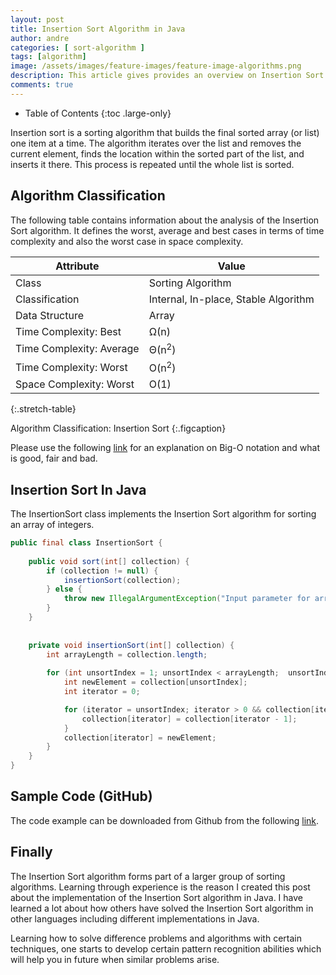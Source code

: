 ```yaml
---
layout: post
title: Insertion Sort Algorithm in Java
author: andre
categories: [ sort-algorithm ]
tags: [algorithm]
image: /assets/images/feature-images/feature-image-algorithms.png
description: This article gives provides an overview on Insertion Sort together with an implementation in Java.
comments: true
---
```


- Table of Contents
{:toc .large-only}

Insertion sort is a sorting algorithm that builds the final sorted array (or list) one item at a time. The algorithm iterates over the list and removes the current element, finds the location within the sorted part of the list, and inserts it there.  This process is repeated until the whole list is sorted.

## Algorithm Classification
The following table contains information about the analysis of the Insertion Sort algorithm. It defines the worst, average and best cases in terms of time complexity and also the worst case in space complexity.

| Attribute | Value | 
|-----------|-------|
| Class | Sorting Algorithm | 
| Classification | Internal, In-place, Stable Algorithm  | 
| Data Structure | Array | 
| Time Complexity: Best  | Ω(n) | 
| Time Complexity: Average  | Θ(n<sup>2</sup>) | 
| Time Complexity: Worst  | O(n<sup>2</sup>) | 
| Space Complexity: Worst  | O(1) | 
{:.stretch-table}

Algorithm Classification: Insertion Sort
{:.figcaption}

Please use the following [link][0] for an explanation on Big-O notation and what is good, fair and bad.

## Insertion Sort In Java
The InsertionSort class implements the Insertion Sort algorithm for sorting an array of integers.

```java
public final class InsertionSort {
    
    public void sort(int[] collection) {
        if (collection != null) {
            insertionSort(collection);
        } else {
            throw new IllegalArgumentException("Input parameter for array to sort is null.");
        }
    } 
    
  
    private void insertionSort(int[] collection) {
        int arrayLength = collection.length;
        
        for (int unsortIndex = 1; unsortIndex < arrayLength;  unsortIndex++) {
            int newElement = collection[unsortIndex];
            int iterator = 0;

            for (iterator = unsortIndex; iterator > 0 && collection[iterator - 1] > newElement; iterator--) {
                collection[iterator] = collection[iterator - 1];
            }
            collection[iterator] = newElement;
        }
    }
}
```

## Sample Code (GitHub)
The code example can be downloaded from Github from the following [link][Code].

## Finally
The Insertion Sort algorithm forms part of a larger group of sorting algorithms. Learning through experience is the reason I created this post about the implementation of the Insertion Sort algorithm in Java. I have learned a lot about how others have solved the Insertion Sort algorithm in other languages including different implementations in Java.

Learning how to solve difference problems and algorithms with certain techniques, one starts to develop certain pattern recognition abilities which will help you in future when similar problems arise.

[0]:http://www.bigocheatsheet.com/img/big-o-cheat-sheet-poster.png
[Code]:https://github.com/javanibble/java-algorithms/blob/master/sort/src/main/java/com/javanibble/algorithm/sort/InsertionSort.java

